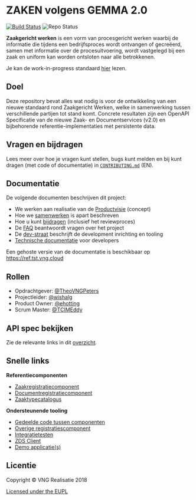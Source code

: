 ZAKEN volgens GEMMA 2.0
=====
[![Build Status](https://jenkins.nlx.io/job/gemma-zaken-build-and-test/badge/icon?style=plastic)](https://jenkins.nlx.io/) ![Repo Status](https://img.shields.io/badge/status-concept-lightgrey.svg?style=plastic)

**Zaakgericht werken** is een vorm van procesgericht werken waarbij de informatie die tijdens een bedrijfsproces wordt ontvangen of gecreëerd, samen met informatie over de procesuitvoering, wordt vastgelegd bij een zaak en uniform kan worden ontsloten naar alle betrokkenen.

Je kan de work-in-progress standaard [hier](./standaard.md) lezen.

## Doel
Deze repository bevat alles wat nodig is voor de ontwikkeling van een nieuwe standaard rond Zaakgericht Werken, welke in samenwerking tussen verschillende partijen tot stand komt. Concrete resultaten zijn een OpenAPI Specificatie van de nieuwe Zaak- en Documentservices (v2.0) en bijbehorende referentie-implementaties met persistente data.

## Vragen en bijdragen
Lees meer over hoe je vragen kunt stellen, bugs kunt melden en bij kunt dragen (met code of documentatie) in [`CONTRIBUTING.md`](CONTRIBUTING.md) (EN).

## Documentatie
De volgende documenten beschrijven dit project:

- We werken aan realisatie van de [Productvisie](./docs/content/introduction/productvisie.md) (concept)
- Hoe we [samenwerken](./docs/content/introduction/samenwerking.md) is apart beschreven
- Hoe u kunt [bijdragen](./docs/content/introduction/bijdragen.md) (inclusief het reviewproces)
- De [FAQ](./docs/content/introduction/faq.md) beantwoordt vragen over het project
- De [dev-straat](./docs/content/developers/dev-straat.md) beschrijft de development
  inrichting en tooling
- [Technische documentatie](./docs/content/developers/_index.md) voor developers

Een gehoste versie van de documentatie is beschikbaar op https://ref.tst.vng.cloud

## Rollen

- Opdrachtgever: [@TheoVNGPeters](https://github.com/TheoVNGPeters)
- Projectleider: [@wishalg](https://github.com/wishalg)
- Product Owner: [@ehotting](https://github.com/ehotting)
- Scrum Master:  [@TCIMEddy](https://github.com/TCIMEddy)

## API spec bekijken

Zie de relevante links in dit [overzicht](./docs/content/developers/api-specificaties.md).

## Snelle links

**Referentiecomponenten**

* [Zaakregistratiecomponent](https://github.com/vng-Realisatie/gemma-zaakregistratiecomponent)
* [Documentregistratiecomponent](https://github.com/vng-Realisatie/gemma-documentregistratiecomponent)
* [Zaaktypecatalogus](https://github.com/vng-Realisatie/gemma-zaaktypecatalogus)

**Ondersteunende tooling**

* [Gedeelde code tussen componenten](https://github.com/VNG-Realisatie/gemma-zaken-common)
* [Overige registratiescomponent](https://github.com/VNG-Realisatie/gemma-mock-overigeregistratiecomponenten)
* [Integratietesten](https://github.com/VNG-Realisatie/gemma-zaken-test-integratie)
* [ZDS Client](https://github.com/VNG-Realisatie/gemma-zds-client)
* [Demo applicatie(s)](https://github.com/VNG-Realisatie/gemma-zaken-demo)

## Licentie
Copyright © VNG Realisatie 2018

[Licensed under the EUPL](LICENCE.md)
